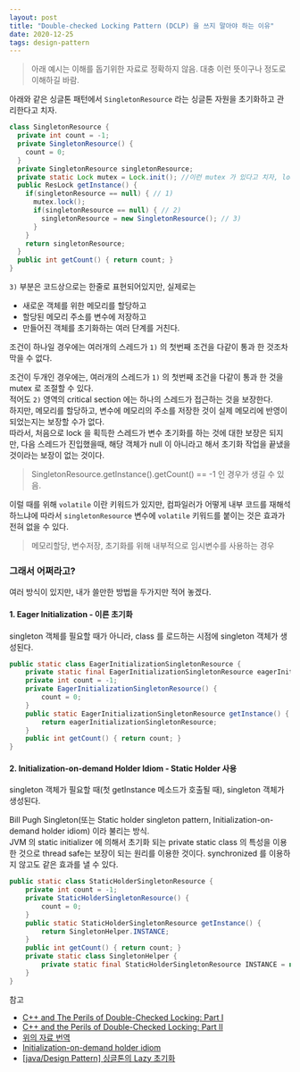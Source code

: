 ```yaml
---
layout: post
title: "Double-checked Locking Pattern (DCLP) 을 쓰지 말아야 하는 이유"
date: 2020-12-25
tags: design-pattern
---
```


> 아래 예시는 이해를 돕기위한 자료로 정확하지 않음. 대충 이런 뜻이구나 정도로 이해하길 바람.

아래와 같은 싱글톤 패턴에서 `SingletonResource` 라는 싱글톤 자원을 초기화하고 관리한다고 치자.

``` java
class SingletonResource {
  private int count = -1;
  private SingletonResource() {
    count = 0;
  }
  private SingletonResource singletonResource;
  private static Lock mutex = Lock.init(); //이런 mutex 가 있다고 치자, lock 이 안되면 throw runtime exception
  public ResLock getInstance() {
    if(singletonResource == null) { // 1)
      mutex.lock();
      if(singletonResource == null) { // 2)
        singletonResource = new SingletonResource(); // 3)
      }
    }
    return singletonResource;
  }
  public int getCount() { return count; }
}
```

`3)` 부분은 코드상으로는 한줄로 표현되어있지만, 실제로는
- 새로운 객체를 위한 메모리를 할당하고
- 할당된 메모리 주소를 변수에 저장하고
- 만들어진 객체를 초기화하는
여러 단계를 거친다.

조건이 하나일 경우에는 여러개의 스레드가 `1)` 의 첫번째 조건을 다같이 통과 한 것조차 막을 수 없다.

조건이 두개인 경우에는, 여러개의 스레드가 `1)` 의 첫번째 조건을 다같이 통과 한 것을 mutex 로 조절할 수 있다.  
적어도 `2)` 영역의 critical section 에는 하나의 스레드가 접근하는 것을 보장한다.  
하지만, 메모리를 할당하고, 변수에 메모리의 주소를 저장한 것이 실제 메모리에 반영이 되었는지는 보장할 수가 없다.  
따라서, 처음으로 lock 을 획득한 스레드가 변수 초기화를 하는 것에 대한 보장은 되지만, 다음 스레드가 진입했을때, 해당 객체가 null 이 아니라고 해서 초기화 작업을 끝냈을 것이라는 보장이 없는 것이다.
> SingletonResource.getInstance().getCount() == -1 인 경우가 생길 수 있음.

이럴 때를 위해 `volatile` 이란 키워드가 있지만, 컴파일러가 어떻게 내부 코드를 재해석하느냐에 따라서 `singletonResource` 변수에 `volatile` 키워드를 붙이는 것은 효과가 전혀 없을 수 있다.
> 메모리할당, 변수저장, 초기화를 위해 내부적으로 임시변수를 사용하는 경우

### 그래서 어쩌라고?

여러 방식이 있지만, 내가 쓸만한 방법을 두가지만 적어 놓겠다.

#### 1. Eager Initialization - 이른 초기화

singleton 객체를 필요할 때가 아니라, class 를 로드하는 시점에 singleton 객체가 생성된다.

``` java
public static class EagerInitializationSingletonResource {
    private static final EagerInitializationSingletonResource eagerInitializationSingletonResource = new EagerInitializationSingletonResource();
    private int count = -1;
    private EagerInitializationSingletonResource() {
        count = 0;
    }
    public static EagerInitializationSingletonResource getInstance() {
        return eagerInitializationSingletonResource;
    }
    public int getCount() { return count; }
}
```

#### 2. Initialization-on-demand Holder Idiom - Static Holder 사용

singleton 객체가 필요할 때(첫 getInstance 메소드가 호출될 때), singleton 객체가 생성된다.

Bill Pugh Singleton(또는 Static holder singleton pattern, Initialization-on-demand holder idiom) 이라 불리는 방식.  
JVM 의 static initializer 에 의해서 초기화 되는 private static class 의 특성을 이용한 것으로 thread safe는 보장이 되는 원리를 이용한 것이다. synchronized 를 이용하지 않고도 같은 효과를 낼 수 있다.

``` java
public static class StaticHolderSingletonResource {
    private int count = -1;
    private StaticHolderSingletonResource() {
        count = 0;
    }
    public static StaticHolderSingletonResource getInstance() {
        return SingletonHelper.INSTANCE;
    }
    public int getCount() { return count; }
    private static class SingletonHelper {
        private static final StaticHolderSingletonResource INSTANCE = new StaticHolderSingletonResource();
    }
}
```





참고
- [C++ and The Perils of Double-Checked Locking: Part I](https://www.drdobbs.com/cpp/c-and-the-perils-of-double-checked-locki/184405726)
- [C++ and the Perils of Double-Checked Locking: Part II](https://www.drdobbs.com/cpp/c-and-the-perils-of-double-checked-locki/184405772)
- [위의 자료 번역](https://m.blog.naver.com/PostView.nhn?blogId=oidoman&logNo=90159469620&proxyReferer=https:%2F%2Fwww.google.com%2F)
- [Initialization-on-demand holder idiom](https://en.wikipedia.org/wiki/Initialization-on-demand_holder_idiom)
- [[java/Design Pattern] 싱글톤의 Lazy 초기화](https://sabarada.tistory.com/128)
